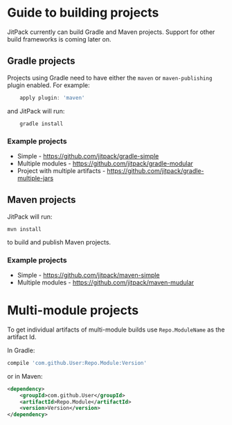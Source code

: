 # Guide to building projects

JitPack currently can build Gradle and Maven projects. Support for other build frameworks is coming later on.

## Gradle projects

Projects using Gradle need to have either the `maven` or `maven-publishing` plugin enabled. For example:

```groovy
    apply plugin: 'maven'
```

and JitPack will run:

```
    gradle install
```

### Example projects

 - Simple - https://github.com/jitpack/gradle-simple
 - Multiple modules - https://github.com/jitpack/gradle-modular
 - Project with multiple artifacts - https://github.com/jitpack/gradle-multiple-jars

## Maven projects

JitPack will run: 

    mvn install
    
to build and publish Maven projects. 

### Example projects

 - Simple - https://github.com/jitpack/maven-simple
 - Multiple modules - https://github.com/jitpack/maven-mudular
  
# Multi-module projects

To get individual artifacts of multi-module builds use `Repo.ModuleName` as the artifact Id.

In Gradle:

```groovy
compile 'com.github.User:Repo.Module:Version'
```
or in Maven:

```xml
<dependency> 
	<groupId>com.github.User</groupId> 
	<artifactId>Repo.Module</artifactId> 
	<version>Version</version> 
</dependency>
``` 
